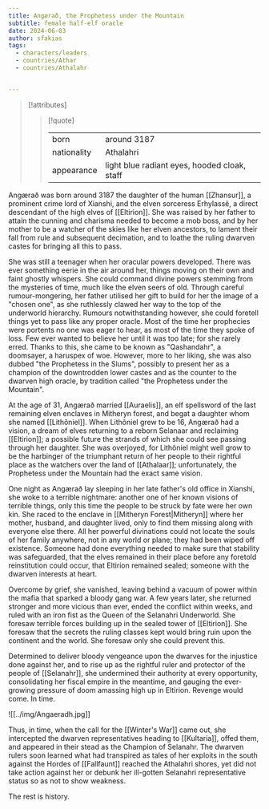 ```yaml
---
title: Angærað, the Prophetess under the Mountain
subtitle: female half-elf oracle
date: 2024-06-03
author: sfakias
tags:
  - characters/leaders
  - countries/Athar
  - countries/Athalahr


---
```

> [!attributes]
> 
> > [!quote]
> >
> > | | |
> > | --- | --- |
> > | born | around 3187 |
> > | nationality | Athalahri |
> > | appearance | light blue radiant eyes, hooded cloak, staff |

Angærað was born around 3187 the daughter of the human [[Zhansur]], a prominent crime lord of Xianshi, and the elven sorceress Erhylassë, a direct descendant of the high elves of [[Eltirion]]. She was raised by her father to attain the cunning and charisma needed to become a mob boss, and by her mother to be a watcher of the skies like her elven ancestors, to lament their fall from rule and subsequent decimation, and to loathe the ruling dwarven castes for bringing all this to pass.

She was still a teenager when her oracular powers developed. There was ever something eerie in the air around her, things moving on their own and faint ghostly whispers. She could command divine powers stemming from the mysteries of time, much like the elven seers of old. Through careful rumour-mongering, her father utilised her gift to build for her the image of a "chosen one", as she ruthlessly clawed her way to the top of the underworld hierarchy. Rumours notwithstanding however, she could foretell things yet to pass like any proper oracle.
Most of the time her prophecies were portents no one was eager to hear, as most of the time they spoke of loss. Few ever wanted to believe her until it was too late; for she rarely erred.
Thanks to this, she came to be known as "Qashandahr", a doomsayer, a haruspex of woe. However, more to her liking, she was also dubbed "the Prophetess in the Slums", possibly to present her as a champion of the downtrodden lower castes and as the counter to the dwarven high oracle, by tradition called "the Prophetess under the Mountain".

At the age of 31, Angærað married [[Auraelis]], an elf spellsword of the last remaining elven enclaves in Mitheryn forest, and begat a daughter whom she named [[Lithôniel]]. When Lithôniel grew to be 16, Angærað had a vision, a dream of elves returning to a reborn Selanaar and reclaiming [[Eltirion]]; a possible future the strands of which she could see passing through her daughter. She was overjoyed, for Lithôniel might well grow to be the harbinger of the triumphant return of her people to their rightful place as the watchers over the land of [[Athalaar]]; unfortunately, the Prophetess under the Mountain had the exact same vision.

One night as Angærað lay sleeping in her late father's old office in Xianshi, she woke to a terrible nightmare: another one of her known visions of terrible things, only this time the people to be struck by fate were her own kin. She raced to the enclave in [[Mitheryn Forest|Mitheryn]] where her mother, husband, and daughter lived, only to find them missing along with everyone else there. All her powerful divinations could not locate the souls of her family anywhere, not in any world or plane; they had been wiped off existence. Someone had done everything needed to make sure that stability was safeguarded, that the elves remained in their place before any foretold reinstitution could occur, that Eltirion remained sealed; someone with the dwarven interests at heart.

Overcome by grief, she vanished, leaving behind a vacuum of power within the mafia that sparked a bloody gang war. A few years later, she returned stronger and more vicious than ever, ended the conflict within weeks, and ruled with an iron fist as the Queen of the Selanahri Underworld.
She foresaw terrible forces building up in the sealed tower of [[Eltirion]]. She foresaw that the secrets the ruling classes kept would bring ruin upon the continent and the world. She foresaw only she could prevent this.

Determined to deliver bloody vengeance upon the dwarves for the injustice done against her, and to rise up as the rightful ruler and protector of the people of [[Selanahr]], she undermined their authority at every opportunity, consolidating her fiscal empire in the meantime, and gauging the ever-growing pressure of doom amassing high up in Eltirion. Revenge would come. In time.

![[../img/Angaeradh.jpg]]

Thus, in time, when the call for the [[Winter's War]] came out, she intercepted the dwarven representatives heading to [[Kultaria]], offed them, and appeared in their stead as the Champion of Selanahr. The dwarven rulers soon learned what had transpired as tales of her exploits in the south against the Hordes of [[Fallfaunt]] reached the Athalahri shores, yet did not take action against her or debunk her ill-gotten Selanahri representative status so as not to show weakness.

The rest is history.